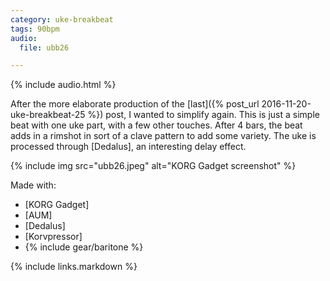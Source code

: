 ```yaml
---
category: uke-breakbeat
tags: 90bpm
audio:
  file: ubb26

---
```

{% include audio.html %}

After the more elaborate production of the [last]({% post_url 2016-11-20-uke-breakbeat-25 %}) post, I wanted to simplify again. This is just a simple beat with one uke part, with a few other touches. After 4 bars, the beat adds in a rimshot in sort of a clave pattern to add some variety. The uke is processed through [Dedalus], an interesting delay effect.

{% include img src="ubb26.jpeg" alt="KORG Gadget screenshot" %}

Made with:

* [KORG Gadget]
* [AUM]
* [Dedalus]
* [Korvpressor]
* {% include gear/baritone %}

{% include links.markdown %}